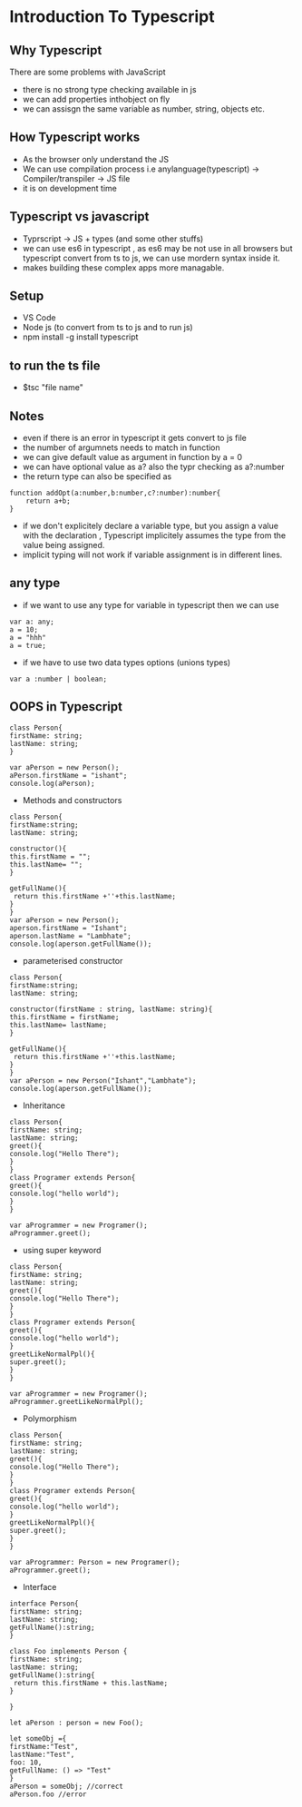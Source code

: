 # Introduction To Typescript

## Why Typescript
There are some problems with JavaScript 
- there is no strong type checking available in js
- we can add properties inthobject on fly
- we can assisgn the same variable as number, string, objects etc.

## How Typescript works

- As the browser only understand the JS
- We can use compilation process i.e anylanguage(typescript) -> Compiler/transpiler -> JS file 
- it is on development time

## Typescript vs javascript
- Typrscript -> JS + types (and some other stuffs)
- we can use es6 in typescript , as es6 may be not use in all browsers but typescript convert from ts to js, we can use mordern syntax inside it.
- makes building these complex apps more managable.

## Setup 
- VS Code
- Node js (to convert from ts to js and to run js)
- npm install -g install typescript

## to run the ts file
 - $tsc "file name"

## Notes
- even if there is an error in typescript it gets convert to js file
- the number of argumnets needs to match in function
- we can give default value as argument in function by a = 0
- we can have optional value as a? also the typr checking as a?:number
- the return type can also be specified as
```
function addOpt(a:number,b:number,c?:number):number{
    return a+b;
}
```
- if we don't explicitely declare a variable type, but you assign a value with the declaration , Typescript implicitely assumes the type from the value being assigned.
- implicit typing will not work if variable assignment is in different lines.

## any type
- if we want to use any type for  variable in typescript then we can use 
```
var a: any;
a = 10;
a = "hhh"
a = true;
```
- if we have to use two data types options (unions types)
```
var a :number | boolean; 
```
## OOPS in Typescript
```
class Person{
firstName: string;
lastName: string;
}

var aPerson = new Person();
aPerson.firstName = "ishant";
console.log(aPerson);
```
- Methods and constructors
```
class Person{
firstName:string;
lastName: string;

constructor(){
this.firstName = "";
this.lastName= "";
}

getFullName(){
 return this.firstName +''+this.lastName;
}
}
var aPerson = new Person();
aperson.firstName = "Ishant";
aperson.lastName = "Lambhate";
console.log(aperson.getFullName());

```
- parameterised constructor
```
class Person{
firstName:string;
lastName: string;

constructor(firstName : string, lastName: string){
this.firstName = firstName;
this.lastName= lastName;
}

getFullName(){
 return this.firstName +''+this.lastName;
}
}
var aPerson = new Person("Ishant","Lambhate");
console.log(aperson.getFullName());
```
- Inheritance

```
class Person{
firstName: string;
lastName: string;
greet(){
console.log("Hello There");
}
}
class Programer extends Person{
greet(){
console.log("hello world");
}
}

var aProgrammer = new Programer();
aProgrammer.greet();

```
- using super keyword

```
class Person{
firstName: string;
lastName: string;
greet(){
console.log("Hello There");
}
}
class Programer extends Person{
greet(){
console.log("hello world");
}
greetLikeNormalPpl(){
super.greet();
}
}

var aProgrammer = new Programer();
aProgrammer.greetLikeNormalPpl();

```
- Polymorphism


```
class Person{
firstName: string;
lastName: string;
greet(){
console.log("Hello There");
}
}
class Programer extends Person{
greet(){
console.log("hello world");
}
greetLikeNormalPpl(){
super.greet();
}
}

var aProgrammer: Person = new Programer();
aProgrammer.greet();
```
- Interface
```
interface Person{
firstName: string;
lastName: string;
getFullName():string;
}

class Foo implements Person {
firstName: string;
lastName: string;
getFullName():string{
 return this.firstName + this.lastName;
}

}

let aPerson : person = new Foo();

let someObj ={
firstName:"Test",
lastName:"Test",
foo: 10,
getFullName: () => "Test"
}
aPerson = someObj; //correct
aPerson.foo //error
```
